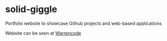 # solid-giggle
Portfolio website to showcase Github projects and web-based applications

Website can be seen at [Warrencode](https://warrencode.com)

